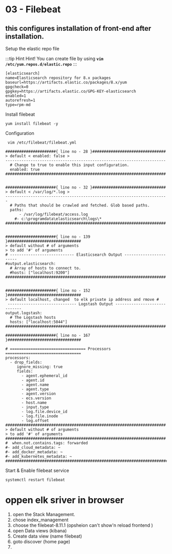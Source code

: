 # 03 - Filebeat

this configures installation of front-end after installation.
-------------------------------------------------------------

Setup the elastic repo file

:::tip Hint
Hint! You can create file by using **```vim /etc/yum.repos.d/elastic.repo```**
:::

``` shell title=/etc/yum.repos.d/elastic.repo
[elasticsearch]
name=Elasticsearch repository for 8.x packages
baseurl=https://artifacts.elastic.co/packages/8.x/yum
gpgcheck=0
gpgkey=https://artifacts.elastic.co/GPG-KEY-elasticsearch
enabled=1
autorefresh=1
type=rpm-md
```



Install filebeat
```shell
yum install filebeat -y 
```



Configuration
```shell
 vim /etc/filebeat/filebeat.yml
```
```shell
######################{ line no - 28 }################################
> default < enabled: false >
----------------------------------------------------------------------
  # Change to true to enable this input configuration.
  enabled: true
######################################################################


######################{ line no - 32 }################################
> default < /var/log/*.log >
-----------------------------------------------------------------------
  # Paths that should be crawled and fetched. Glob based paths.
  paths:
      - /var/log/filebeat/access.log
    #- c:\programdata\elasticsearch\logs\*
######################################################################


######################{ line no - 139 }################################
> default without # of arguments 
> to add '#' of arguments  
# ---------------------------- Elasticsearch Output -----------------------
#output.elasticsearch:
  # Array of hosts to connect to.
  #hosts: ["localhost:9200"]
######################################################################


######################{ line no - 152 }################################
> default localhost, changed  to elk private ip address and rmove #
 ------------------------------ Logstash Output -----------------------------
output.logstash:
  # The Logstash hosts
  hosts: ["localhost:5044"]
######################################################################
```

```shell
######################{ line no - 167 }################################

# ================================= Processors =================================
processors:
  - drop_fields:
     ignore_missing: true
     fields:
       - agent.ephemeral_id
       - agent.id
       - agent.name
       - agent.type
       - agent.version
       - ecs.version
       - host.name
       - input.type
       - log.file.device_id
       - log.file.inode
       - log.offset
######################################################################
> default without # of arguments
> to add '#' of arguments
######################################################################
#  when.not.contains.tags: forwarded
#- add_cloud_metadata: ~
#- add_docker_metadata: ~
#- add_kubernetes_metadata: ~
########################################################################
```
Start & Enable filebeat service
```shell 
systemctl restart filebeat 
```


# oppen elk sriver in browser
1. open the Stack Management.
2. chose index_management
3. choose the filebeat-8.11.1 (opsheion can't show'n reload frontend )
4. open Data views (kibana)
5. Create data view (name filebeat)
6. goto discover (home page)
7. 

